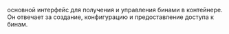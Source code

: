 основной интерфейс для получения и управления бинами в контейнере. Он отвечает за создание, конфигурацию и предоставление доступа к бинам.